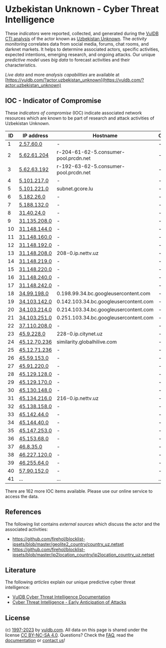 # Uzbekistan Unknown - Cyber Threat Intelligence

These _indicators_ were reported, collected, and generated during the [VulDB CTI analysis](https://vuldb.com/?kb.cti) of the actor known as [Uzbekistan Unknown](https://vuldb.com/?actor.uzbekistan_unknown). The _activity monitoring_ correlates data from social media, forums, chat rooms, and darknet markets. It helps to determine associated actors, specific activities, expected intentions, emerging research, and ongoing attacks. Our unique _predictive model_ uses _big data_ to forecast activities and their characteristics.

_Live data_ and more _analysis capabilities_ are available at [https://vuldb.com/?actor.uzbekistan_unknown](https://vuldb.com/?actor.uzbekistan_unknown)

## IOC - Indicator of Compromise

These _indicators of compromise_ (IOC) indicate associated network resources which are known to be part of research and attack activities of Uzbekistan Unknown.

ID | IP address | Hostname | Campaign | Confidence
-- | ---------- | -------- | -------- | ----------
1 | [2.57.60.0](https://vuldb.com/?ip.2.57.60.0) | - | - | High
2 | [5.62.61.204](https://vuldb.com/?ip.5.62.61.204) | r-204-61-62-5.consumer-pool.prcdn.net | - | High
3 | [5.62.63.192](https://vuldb.com/?ip.5.62.63.192) | r-192-63-62-5.consumer-pool.prcdn.net | - | High
4 | [5.101.217.0](https://vuldb.com/?ip.5.101.217.0) | - | - | High
5 | [5.101.221.0](https://vuldb.com/?ip.5.101.221.0) | subnet.gcore.lu | - | High
6 | [5.182.26.0](https://vuldb.com/?ip.5.182.26.0) | - | - | High
7 | [5.188.132.0](https://vuldb.com/?ip.5.188.132.0) | - | - | High
8 | [31.40.24.0](https://vuldb.com/?ip.31.40.24.0) | - | - | High
9 | [31.135.208.0](https://vuldb.com/?ip.31.135.208.0) | - | - | High
10 | [31.148.144.0](https://vuldb.com/?ip.31.148.144.0) | - | - | High
11 | [31.148.160.0](https://vuldb.com/?ip.31.148.160.0) | - | - | High
12 | [31.148.192.0](https://vuldb.com/?ip.31.148.192.0) | - | - | High
13 | [31.148.208.0](https://vuldb.com/?ip.31.148.208.0) | 208-0.ip.nettv.uz | - | High
14 | [31.148.219.0](https://vuldb.com/?ip.31.148.219.0) | - | - | High
15 | [31.148.220.0](https://vuldb.com/?ip.31.148.220.0) | - | - | High
16 | [31.148.240.0](https://vuldb.com/?ip.31.148.240.0) | - | - | High
17 | [31.148.242.0](https://vuldb.com/?ip.31.148.242.0) | - | - | High
18 | [34.99.198.0](https://vuldb.com/?ip.34.99.198.0) | 0.198.99.34.bc.googleusercontent.com | - | Medium
19 | [34.103.142.0](https://vuldb.com/?ip.34.103.142.0) | 0.142.103.34.bc.googleusercontent.com | - | Medium
20 | [34.103.214.0](https://vuldb.com/?ip.34.103.214.0) | 0.214.103.34.bc.googleusercontent.com | - | Medium
21 | [34.103.251.0](https://vuldb.com/?ip.34.103.251.0) | 0.251.103.34.bc.googleusercontent.com | - | Medium
22 | [37.110.208.0](https://vuldb.com/?ip.37.110.208.0) | - | - | High
23 | [45.9.228.0](https://vuldb.com/?ip.45.9.228.0) | 228-0.ip.citynet.uz | - | High
24 | [45.12.70.236](https://vuldb.com/?ip.45.12.70.236) | similarity.globalhilive.com | - | High
25 | [45.12.71.236](https://vuldb.com/?ip.45.12.71.236) | - | - | High
26 | [45.59.153.0](https://vuldb.com/?ip.45.59.153.0) | - | - | High
27 | [45.91.220.0](https://vuldb.com/?ip.45.91.220.0) | - | - | High
28 | [45.129.128.0](https://vuldb.com/?ip.45.129.128.0) | - | - | High
29 | [45.129.170.0](https://vuldb.com/?ip.45.129.170.0) | - | - | High
30 | [45.130.148.0](https://vuldb.com/?ip.45.130.148.0) | - | - | High
31 | [45.134.216.0](https://vuldb.com/?ip.45.134.216.0) | 216-0.ip.nettv.uz | - | High
32 | [45.138.158.0](https://vuldb.com/?ip.45.138.158.0) | - | - | High
33 | [45.142.44.0](https://vuldb.com/?ip.45.142.44.0) | - | - | High
34 | [45.144.40.0](https://vuldb.com/?ip.45.144.40.0) | - | - | High
35 | [45.147.253.0](https://vuldb.com/?ip.45.147.253.0) | - | - | High
36 | [45.153.68.0](https://vuldb.com/?ip.45.153.68.0) | - | - | High
37 | [46.8.35.0](https://vuldb.com/?ip.46.8.35.0) | - | - | High
38 | [46.227.120.0](https://vuldb.com/?ip.46.227.120.0) | - | - | High
39 | [46.255.64.0](https://vuldb.com/?ip.46.255.64.0) | - | - | High
40 | [57.90.152.0](https://vuldb.com/?ip.57.90.152.0) | - | - | High
41 | ... | ... | ... | ...

There are 162 more IOC items available. Please use our online service to access the data.

## References

The following list contains _external sources_ which discuss the actor and the associated activities:

* https://github.com/firehol/blocklist-ipsets/blob/master/geolite2_country/country_uz.netset
* https://github.com/firehol/blocklist-ipsets/blob/master/ip2location_country/ip2location_country_uz.netset

## Literature

The following _articles_ explain our unique predictive cyber threat intelligence:

* [VulDB Cyber Threat Intelligence Documentation](https://vuldb.com/?kb.cti)
* [Cyber Threat Intelligence - Early Anticipation of Attacks](https://www.scip.ch/en/?labs.20201022)

## License

(c) [1997-2023](https://vuldb.com/?kb.changelog) by [vuldb.com](https://vuldb.com/?kb.about). All data on this page is shared under the license [CC BY-NC-SA 4.0](https://creativecommons.org/licenses/by-nc-sa/4.0/). Questions? Check the [FAQ](https://vuldb.com/?kb.faq), read the [documentation](https://vuldb.com/?kb) or [contact us](https://vuldb.com/?contact)!
